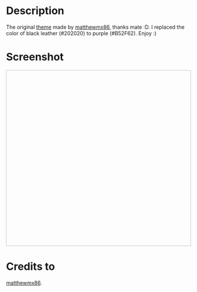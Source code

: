 # Description
The original [theme](http://gnome-look.org/content/show.php/Win3x?content=169112) made by [matthewmx86](http://gnome-look.org/usermanager/search.php?username=matthewmx86), thanks mate :D. I replaced the color of black leather (#202020) to purple (#B52F62). Enjoy :)

# Screenshot
<img scr="http://s13.postimg.org/70a763ak7/Screenshot.png" height="480" width="640">

# Credits to
[matthewmx86](http://gnome-look.org/usermanager/search.php?username=matthewmx86).
